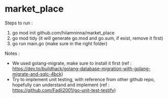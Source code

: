 # market_place

Steps to run :
1. go mod init github.com/hiiamninna/market_place
2. go mod tidy (it will generate go.mod and go.sum, if exist, remove it first)
3. go run main.go (make sure in the right folder)

Notes :
- We used golang-migrate, make sure to install it first 
    (ref : https://dev.to/buildhack/golang-database-migration-with-golang-migrate-and-sqlc-4bck)
- Try to implement unit testing, with reference from other github repo, hopefully can understand and implement
    (ref : https://github.com/Fadli2001/go-unit-test-testify)
